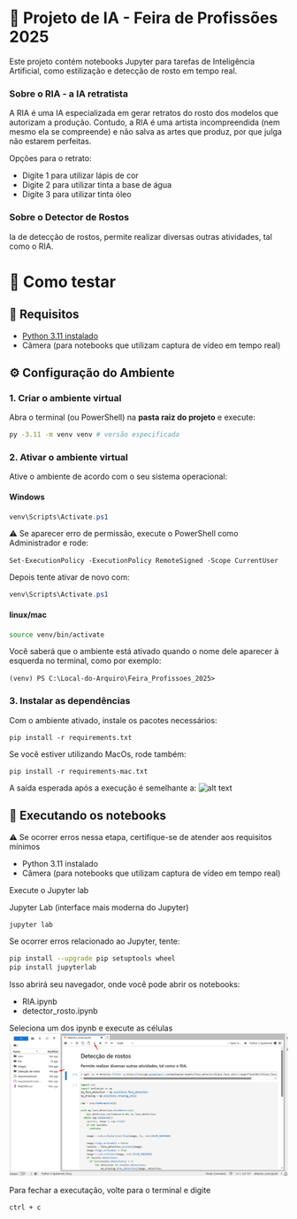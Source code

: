 # 🤖 Projeto de IA - Feira de Profissões 2025 

Este projeto contém notebooks Jupyter para tarefas de Inteligência Artificial, como estilização e detecção de rosto em tempo real.

### Sobre o RIA - a IA retratista
A RIA é uma IA especializada em gerar retratos do rosto dos modelos que autorizam a produção. Contudo, a RIA é uma artista incompreendida (nem mesmo ela se compreende) e não salva as artes que produz, por que julga não estarem perfeitas.

Opções para o retrato:
- Digite 1 para utilizar lápis de cor
- Digite 2 para utilizar tinta a base de água
- Digite 3 para utilizar tinta óleo

### Sobre o Detector de Rostos

Ia de detecção de rostos, permite realizar diversas outras atividades, tal como o RIA.


# 🧪 Como testar

## 📁 Requisitos

- [Python 3.11 instalado ](https://www.python.org/downloads/release/python-3110/)
- Câmera (para notebooks que utilizam captura de vídeo em tempo real)

## ⚙️ Configuração do Ambiente

### 1. Criar o ambiente virtual

Abra o terminal (ou PowerShell) na **pasta raiz do projeto** e execute:

```bash
py -3.11 -m venv venv # versão especificada
```

### 2. Ativar o ambiente virtual
Ative o ambiente de acordo com o seu sistema operacional:

#### Windows
```PowerShell
venv\Scripts\Activate.ps1
```
⚠️ Se aparecer erro de permissão, execute o PowerShell como Administrador e rode:

```Set-ExecutionPolicy -ExecutionPolicy RemoteSigned -Scope CurrentUser```

Depois tente ativar de novo com:
```PowerShell
venv\Scripts\Activate.ps1
```

#### linux/mac
```bash
source venv/bin/activate
```

Você saberá que o ambiente está ativado quando o nome dele aparecer à esquerda no terminal, como por exemplo:

```(venv) PS C:\Local-do-Arquiro\Feira_Profissoes_2025> ```

### 3. Instalar as dependências
Com o ambiente ativado, instale os pacotes necessários:

```
pip install -r requirements.txt
```

Se você estiver utilizando MacOs, rode também:

```
pip install -r requirements-mac.txt
```
A saída esperada após a execução é semelhante a:
![alt text](images/output-requirements.png)

## 📓 Executando os notebooks

⚠️ Se ocorrer erros nessa etapa, certifique-se de atender aos requisitos mínimos 
- Python 3.11 instalado
- Câmera (para notebooks que utilizam captura de vídeo em tempo real)

Execute o Jupyter lab

Jupyter Lab (interface mais moderna do Jupyter)
```
jupyter lab
```

Se ocorrer erros relacionado ao Jupyter, tente:
```bash
pip install --upgrade pip setuptools wheel
pip install jupyterlab
```

Isso abrirá seu navegador, onde você pode abrir os notebooks:

- RIA.ipynb
- detector_rosto.ipynb

Seleciona um dos ipynb e execute as células
![alt text](images/jupyter.png)

Para fechar a executação, volte para o terminal e digite
```
ctrl + c
```
